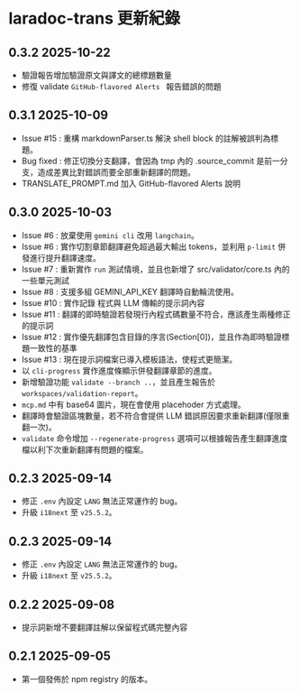 # laradoc-trans 更新紀錄

## 0.3.2 2025-10-22

- 驗證報告增加驗證原文與譯文的總標題數量
- 修復 validate `GitHub-flavored Alerts ` 報告錯誤的問題

## 0.3.1 2025-10-09

- Issue #15 : 重構 markdownParser.ts 解決 shell block 的註解被誤判為標題。
- Bug fixed : 修正切換分支翻譯，會因為 tmp 內的 .source_commit 是前一分支，造成差異比對錯誤而要全部重新翻譯的問題。
- TRANSLATE_PROMPT.md 加入 GitHub-flavored Alerts 說明

## 0.3.0 2025-10-03

- Issue #6 : 放棄使用 `gemini cli` 改用 `langchain`。
- Issue #6 : 實作切割章節翻譯避免超過最大輸出 tokens，並利用 `p-limit` 併發進行提升翻譯速度。
- Issue #7 : 重新實作 `run` 測試情境，並且也新增了 src/validator/core.ts 內的一些單元測試
- Issue #8 : 支援多組 GEMINI_API_KEY 翻譯時自動輪流使用。
- Issue #10 : 實作記錄 程式與 LLM 傳輸的提示詞內容
- Issue #11 : 翻譯的即時驗證若發現行內程式碼數量不符合，應該產生兩種修正的提示詞
- Issue #12 : 實作優先翻譯包含目錄的序言(Section[0])，並且作為即時驗證標題一致性的基準
- Issue #13 : 現在提示詞檔案已導入模板語法，使程式更簡潔。
- 以 `cli-progress` 實作進度條顯示併發翻譯章節的進度。
- 新增驗證功能 `validate --branch ..`，並且產生報告於 `workspaces/validation-report`。
- `mcp.md` 中有 base64 圖片，現在會使用 placehoder 方式處理。
- 翻譯時會驗證區塊數量，若不符合會提供 LLM 錯誤原因要求重新翻譯(僅限重翻一次)。
- `validate` 命令增加 `--regenerate-progress` 選項可以根據報告產生翻譯進度檔以利下次重新翻譯有問題的檔案。

## 0.2.3 2025-09-14

- 修正 `.env` 內設定 `LANG` 無法正常運作的 bug。
- 升級 `i18next` 至 `v25.5.2`。

## 0.2.3 2025-09-14

- 修正 `.env` 內設定 `LANG` 無法正常運作的 bug。
- 升級 `i18next` 至 `v25.5.2`。

## 0.2.2 2025-09-08

- 提示詞新增不要翻譯註解以保留程式碼完整內容

## 0.2.1 2025-09-05

- 第一個發佈於 npm registry 的版本。
